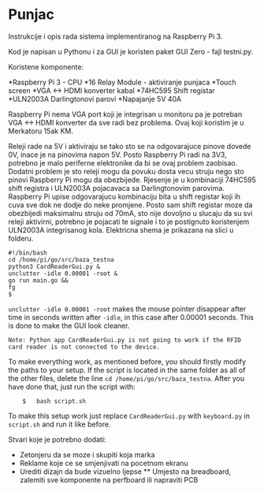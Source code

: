 # Punjac

Instrukcije i opis rada sistema implementiranog na Raspberry Pi 3.

Kod je napisan u Pythonu i za GUI je koristen paket GUI Zero - fajl testni.py.

Koristene komponente:

*Raspberry Pi 3 - CPU
*16 Relay Module - aktiviranje punjaca
*Touch screen
*VGA <-> HDMI konverter kabal
*74HC595 Shift registar 
*ULN2003A Darlingtonovi parovi
*Napajanje 5V 40A

Raspberry Pi nema VGA port koji je integrisan u monitoru pa je potreban VGA <-> HDMI konverter da sve radi bez problema. Ovaj koji koristim je u Merkatoru 15ak KM.

Releji rade na 5V i aktiviraju se tako sto se na odgovarajuce pinove dovede 0V, inace je na pinovima napon 5V. Posto Raspberry Pi radi na 3V3, potrebno je malo periferne elektronike da bi se ovaj problem zaobisao. Dodatni problem je sto releji mogu da povuku dosta vecu struju nego sto pinovi Raspberry Pi mogu da obezbijede. Rjesenje je u kombinaciji 74HC595 shift registra i ULN2003A pojacavaca sa Darlingtonovim parovima. Raspberry Pi upise odgovarajucu kombinaciju bita u shift registar koji ih cuva sve dok ne dodje do neke promjene. Posto sam shift registar moze da obezbijedi maksimalnu struju od 70mA, sto nije dovoljno u slucaju da su svi releji aktivirni, potrebno je pojacati te signale i to je postignuto koristenjem ULN2003A integrisanog kola. Elektricna shema je prikazana na slici u folderu.



```
#!/bin/bash
cd /home/pi/go/src/baza_testna
python3 CardReaderGui.py &
unclutter -idle 0.00001 -root &
go run main.go &&
fg
$ 
```

`unclutter -idle 0.00001 -root` makes the mouse pointer disappear after time in seconds written after `-idle`, in this case after 0.00001 seconds.
This is done to make the GUI look cleaner.

`Note: Python app CardReaderGui.py is not going to work if the RFID card reader is not connected to the device.`

To make everything work, as mentioned before, you should firstly modify the paths to your setup.
If the script is located in the same folder as all of the other files, delete the line `cd /home/pi/go/src/baza_testna`.
After you have done that, just run the script with:
```
    $   bash script.sh 
```



To make this setup work just replace `CardReaderGui.py` with `keyboard.py` in `script.sh` and run it like before.

Stvari koje je potrebno dodati:

* Zetonjeru da se moze i skupiti koja marka 
* Reklame koje ce se smjenjivati na pocetnom ekranu
* Urediti dizajn da bude vizuelno ljepse
** Umjesto na breadboard, zalemiti sve komponente na perfboard ili napraviti PCB
